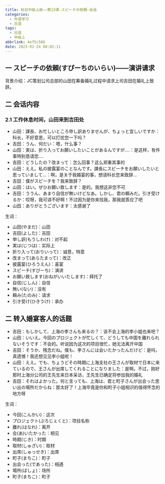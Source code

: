 ```yaml
---
title: 标日中级上册——第13课-スピーチの依頼-会话
categories:
  - 外语学习
  - 日语
tags:
  - 日语
  - 中级上
abbrlink: 4ef5c586
date: 2023-01-24 08:02:11
---
```

## 一 スピーチの依頼(すぴーちのいらい)——演讲请求

背景介绍：JC策划公司总部的山田在筹备婚礼过程中请求上司吉田在婚礼上致辞。

<!--more-->

## 二 会话内容

### 2.1 工作休息时间，山田来到吉田处

* 山田：課長、お忙しいところ申し訳ありませんが、ちょっと宜しいですか：科长，不好意思，可以打扰您一下吗？
* 吉田：うん、何だい：嗯，什么事？
* 山田：実は、折り入ってお願いしたいことがあるんですが....：是这样，有件事特别恳请您....
* 吉田：どうしたの？改まって：怎么回事？这么郑重其事的
* 山田：ええ。私の披露宴のことなんです。課長にスピーチをお願いしたいと思っていまして...：啊，是关于我婚宴的事，想请科长您来致辞...
* 吉田：僕がスピーチを？我来致辞？
* 山田：はい。ぜひお願い致します：是的。我想这非您不可
* 吉田：ううん、あまり自信が無いけどなあ。しかし、君の頼みだ。引き受けるか：哎呀，我可讲不好啊！不过因为是你来找我，那我就答应了吧
* 山田：ありがとうございます：太感谢了

生词：

* 山田(やまだ)：山田
* 吉田(よした)：吉田
* 申し訳(もうしわけ)：对不起
* 実は(じつは)：实际上
* 折り入って(おりいって)：诚恳，特意
* 改まって(あらたまって)：改正
* 披露宴(ひろうえん)：喜宴
* スピーチ(すぴーち)：演讲
* お願い致します(おねがいいたします)：拜托了
* 自信(じしん)：自信
* 無い(ない)：没有
* 頼み(たのみ)：请求
* 引き受け(ひきうけ)：承办

## 二 转入婚宴客人的话题

* 吉田：もしかして、上海の李さんも来るの？：该不会上海的李小姐也来吧？
* 山田：いいえ。今回のプロジェクトが忙しくて、どうしても中国を離れられないそうです：不会的。听说因为这次的项目很忙，她无法离开中国
* 吉田：そうか、残念だね。僕も、李さんには会いたかったんだけど：是吗，真遗憾！我还想见见李小姐呢！
* 山田：ええ。でも、ちょうどその時期に上海支社の王さんが取材で日本に来ているので、王さんが出席してくれることになりました：是啊。不过，刚好那时上海分公司的王先生来日本采访，王先生已确定将参加我的婚礼
* 吉田：それはよかった。何と言っても、上海は、君と町子さんが出会った思い出の場所だからね：那太好了！上海毕竟是你和町子小姐相识的值得怀念的地方呀

生词：

* 今回(こんかい)：这次
* プロジェクト(ぷろじぇくと)：项目名称
* 離れ(はなれ)：离开
* 会(あ)いたかった：相见
* 時期(じき)：时期
* 取材(しゅざい)：取材
* 出席(しゅっせき)：出席
* 町子(まちこ)：町子
* 出会った(であった)：相遇
* 場所(ばしょ)：场所
* 町子(まちこ)：町子
